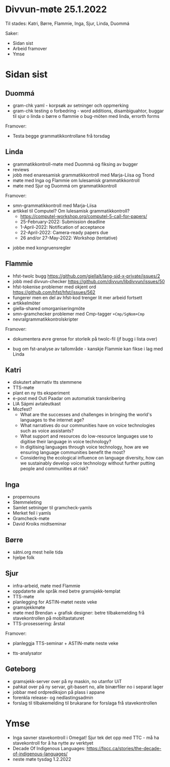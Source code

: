 # Divvun-møte 25.1.2022

Til stades: Katri, Børre, Flammie, Inga, Sjur, Linda, Duommá

Saker:
* Sidan sist
* Arbeid framover
* Ymse

# Sidan sist

## Duommá
* gram-chk yaml - korpsøk av setninger och oppmerking
* gram-chk testing o forbedring - word additions, disambiguahtor, buggar til sjur o linda o børre o flammie o bug-möten med linda, errorth forms

Framover:
- Testa begge grammatikkontrollane frå torsdag

## Linda
* grammatikkontroll-møte med Duommá og fiksing av bugger
* reviews
* jobb med enaresamisk grammatikkontroll med Marja-Liisa og Trond
* møte med Inga og Flammie om lulesamisk grammatikkontroll
* møte med Sjur og Duommá om grammatikkontroll

Framover:
- smn-grammatikkontroll med Marja-Liisa
- artikkel til Computel? Om lulesamisk grammatikkontroll?
    - <https://computel-workshop.org/computel-5-call-for-papers/>
    - 25-February-2022: Submission deadline
    - 1-April-2022: Notification of acceptance
    - 22-April-2022: Camera-ready papers due 
    - 26 and/or 27-May-2022: Workshop (tentative)
* jobbe med kongruensregler

## Flammie
* hfst-twolc bugg <https://github.com/giellalt/lang-sjd-x-private/issues/2>
* jobb med divvun-checker <https://github.com/divvun/libdivvun/issues/50>
* hfst-tokenise problemer med okjent ord <https://github.com/hfst/hfst/issues/562>
* fungerer men en del av hfst-kod trenger lit mer arbeid fortsett
* artikkelmöter
* giella-shared omorganiseringmöte
* smn-gramchecker problemer med Cmp-tagger `+Cmp/SgNom+Cmp`
* nevralgrammatikkontrolskripter 

Framover:
- dokumentera øvre grense for storleik på twolc-fil (jf bugg i lista over)
* bug om fst-analyse av tallområde - kanskje Flammie kan fikse i lag med Linda

## Katri
* diskutert alternativ tts stemmene
* TTS-møte
* plant en ny tts eksperiment
* e-post med Outi Paadar om automatisk transkribering
* LIA Sápmi avtaleutkast
* Mozfest?
    - What are the successes and challenges in bringing the world's languages to the internet age?
    - What narratives do our communities have on voice technologies such as voice assistants?
    - What support and resources do low-resource languages use to digitise their language in voice technology?
    - In digitising languages through voice technology, how are we ensuring language communities benefit the most?
    - Considering the ecological influence on language diversity, how can we sustainably develop voice technology without further putting people and communities at risk? 

## Inga
* propernouns
* Stemmeleting
* Samlet setninger til gramcheck-yamls
* Merket feil i yamls
* Gramcheck-møte
* David Kroiks midtseminar

## Børre
* sátni.org mest heile tida
* hjelpe folk

## Sjur
- infra-arbeid, møte med Flammie
- oppdaterte alle språk med betre gramsjekk-templat
- TTS-møte
- planlegging for ASTIN-møtet neste veke
- gramsjekkmøte
- møte med Brendan + grafisk designer: betre tilbakemelding frå stavekontrollen på mobiltastaturet
- TTS-prosessering: årstal

Framover:
- planleggja TTS-seminar + ASTIN-møte neste veke
* tts-analysator

## Gøteborg
- gramsjekk-server over på ny maskin, no utanfor UiT
- pahkat over på ny servar, git-basert no, alle binærfiler no i separat lager
- jobbar med ordprediksjon på plass i appane
- forenkla release- og nedlastingsadmin
- forslag til tilbakemelding til brukarane for forslaga frå stavekontrollen

# Ymse
* Inga savner stavekontroll i Omegat! Sjur tek det opp med TTC - må ha stavekontroll for å ha nytte av verktyet
* Decade Of Indigenous Languages: 
  <https://fpcc.ca/stories/the-decade-of-indigenous-languages/>
* neste møte tysdag 1.2.2022

